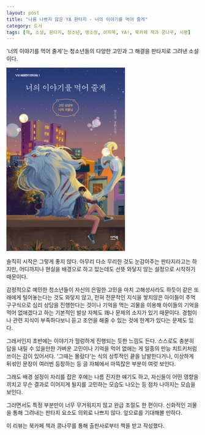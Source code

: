 ```yaml
---
layout: post
title: "나름 나쁘지 않은 YA 판타지 - 너의 이야기를 먹어 줄게"
category: 도서
tags: [책, 소설, 판타지, 청소년, 명소정, 이지북, YA!, 북카페 책과 콩나무, 서평]
---
```


'너의 이야기를 먹어 줄게'는
청소년들의 다양한 고민과 그 해결을 판타지로 그려낸 소설이다.

![표지](/images/book/ill-eat-your-story-book-h480.jpg)

솔직히 시작은 그렇게 좋지 않다.
아무리 다소 무리한 것도 눈감아주는 판타지라고는 하지만,
어디까지나 현실을 배경으로 하고 있는데도
선뜻 와닿지 않는 설정으로 시작하기 때문이다.

감정적으로 예민한 청소년들이 자신의 은밀한 고민을 마치 고해성사라도 하듯이 같은 또래에게 털어놓는다는 것도 와닿지 않고,
전혀 전문적인 지식을 쌓지않은 아이들이 주먹구구식으로 심리 상담을 진행한다는 것이나
기억을 먹는 괴물을 이용해 아이들의 기억을 먹어 없애겠다고 하는 기본적인 발상 자체도 꽤나 문제의 소지가 있기 때문이다.
경험이나 관련 지식이 부족하다보니 듣고 조언을 해줄 수 있는 것에 한계가 있다는 문제도 있다.

그래서인지 초반에는 이야기가 헐렁하게 진행되는 듯한 느낌도 든다.
스스로도 충분히 답을 내릴 수 있을만한 가벼운 고민이나
기억을 먹어 없애는 게 일종의 만능 치트키처럼 쓰이는 감이 있어서다.
'그때는 몰랐다'는 식의 상투적인 끝을 남발한다거나,
이상하게 뒤섞인 문장이 여러번 등장하는 등 글 자체에서 마뜩잖은 부분이 여럿 보인다.

그래도 배경 설정이 자리를 잡은 후에는 나름 진지한 얘기도 하고,
자신들이 어떤 영향을 끼치고 무슨 결과로 이어지게 될지를 고민하는 모습도 나오는 등
점차 나아지는 모습을 보인다.

그러면서도 특정 부분만이 너무 무거워지지 않고 완급 조절도 한 편이다.
신화적인 괴물을 통해 그려내는 판타지 요소도 의외로 나쁘지 않다.
앞으로를 기대해볼 만하다.



<div class="im im-info">
이 리뷰는 북카페 책과 콩나무를 통해 출판사로부터 책을 받고 작성했다.
</div>
